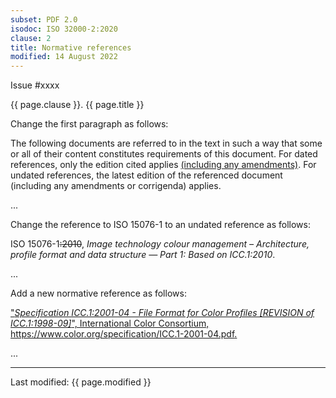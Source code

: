```yaml
---
subset: PDF 2.0
isodoc: ISO 32000-2:2020
clause: 2
title: Normative references
modified: 14 August 2022
---
```


<link rel="stylesheet" href="../assets/iso-style.css">
<div class="isostyle">
<div class="fixedpopup" id="issuelink">
    Issue #xxxx
</div>

<p class="fake-h1">{{ page.clause }}. {{ page.title }}</p>

<p class="location">Change the first paragraph as follows:</p>

<p>
The following documents are referred to in the text in such a way that some or all of their content constitutes requirements of this document. For dated references, only the edition cited applies <ins onMouseEnter="mouseEnter(this)" data-issue="57" data-iso="approved">(including any amendments)</ins>. For undated references, the latest edition of the referenced document (including any amendments or corrigenda) applies.
</p>

<p>...</p>

<p class="location">Change the reference to ISO 15076-1 to an undated reference as follows:</p>

<p>ISO 15076-1<del onMouseEnter="mouseEnter(this)" data-issue="181" data-iso="approved">:2010</del>, <i>Image technology colour management – Architecture, profile format and data structure — Part 1: Based on ICC.1:2010</i>.</p>

<p>...</p>

<p class="location">Add a new normative reference as follows:</p>

<p><ins onMouseEnter="mouseEnter(this)" data-issue="181" data-iso="approved">"<i>Specification ICC.1:2001-04 - File Format for Color Profiles [REVISION of ICC.1:1998-09]</i>", International Color Consortium, <a href="https://www.color.org/specification/ICC.1-2001-04.pdf">https://www.color.org/specification/ICC.1-2001-04.pdf</a>.</ins></p>

<p>...</p>

</div>


<hr>
<p class="footnote">Last modified: {{ page.modified }}</p>
